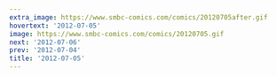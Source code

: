 ```yaml
---
extra_image: https://www.smbc-comics.com/comics/20120705after.gif
hovertext: '2012-07-05'
image: https://www.smbc-comics.com/comics/20120705.gif
next: '2012-07-06'
prev: '2012-07-04'
title: '2012-07-05'
---
```

